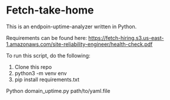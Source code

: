 # Fetch-take-home

This is an endpoin-uptime-analyzer written in Python.

Requirements can be found here: https://fetch-hiring.s3.us-east-1.amazonaws.com/site-reliability-engineer/health-check.pdf 

To run this script, do the following:
  1. Clone this repo
  2. python3 -m venv env
  3. pip install requirements.txt

Python domain_uptime.py path/to/yaml.file


